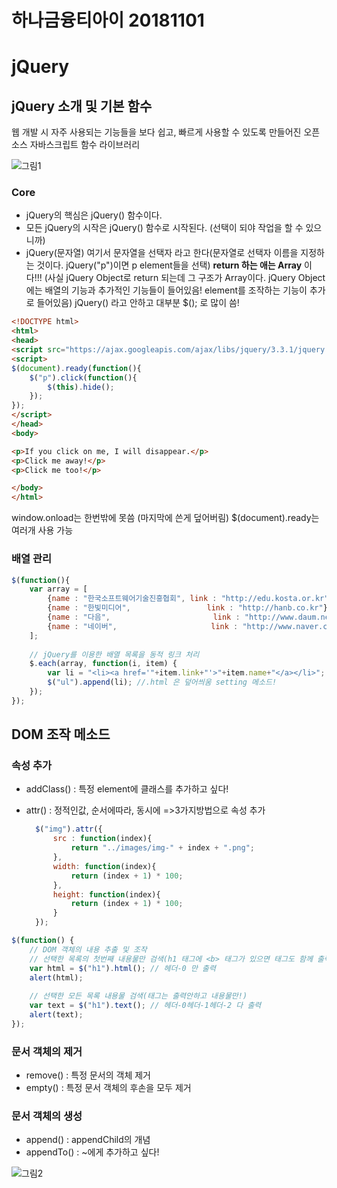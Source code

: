 # 하나금융티아이 20181101

# jQuery

## jQuery 소개 및 기본 함수

웹 개발 시 자주 사용되는 기능들을 보다 쉽고, 빠르게 사용할 수 있도록 만들어진 오픈 소스 자바스크립트 함수 라이브러리

![그림1](C:\Users\kosta\Desktop\새홀리기\day49\img\그림1.png)

### Core

- jQuery의 핵심은 jQuery() 함수이다.
- 모든 jQuery의 시작은 jQuery() 함수로 시작된다. (선택이 되야 작업을 할 수 있으니까)
- jQuery(문자열) 여기서 문자열을 선택자 라고 한다(문자열로 선택자 이름을 지정하는 것이다. jQuery("p")이면 p element들을 선택) **return 하는 애는 Array** 이다!!! (사실 jQuery  Object로 return  되는데 그 구조가 Array이다. jQuery Object에는 배열의 기능과 추가적인 기능들이 들어있음! element를 조작하는 기능이 추가로 들어있음)
  jQuery() 라고 안하고 대부분 $(); 로 많이 씀!



``` html
<!DOCTYPE html>
<html>
<head>
<script src="https://ajax.googleapis.com/ajax/libs/jquery/3.3.1/jquery.min.js"></script> <!-- CDN 방식 -->
<script>
$(document).ready(function(){
    $("p").click(function(){
        $(this).hide();
    });
});
</script>
</head>
<body>

<p>If you click on me, I will disappear.</p>
<p>Click me away!</p>
<p>Click me too!</p>

</body>
</html>

```

window.onload는 한번밖에 못씀 (마지막에 쓴게 덮어버림)
$(document).ready는 여러개 사용 가능



### 배열 관리

``` javascript
$(function(){
	var array = [
		{name : "한국소프트웨어기술진흥협회", link : "http://edu.kosta.or.kr"},
		{name : "한빛미디어",                 link : "http://hanb.co.kr"},
		{name : "다음",                       link : "http://www.daum.net"},
		{name : "네이버",                     link : "http://www.naver.com"}
	];
	
	// jQuery를 이용한 배열 목록을 동적 링크 처리
	$.each(array, function(i, item) {
		var li = "<li><a href='"+item.link+"'>"+item.name+"</a></li>";
		$("ul").append(li); //.html 은 덮어씌움 setting 메소드!
	});
});
```



## DOM 조작 메소드

### 속성 추가

- addClass() :  특정 element에 클래스를 추가하고 싶다!

- attr() : 정적인값, 순서에따라, 동시에 =>3가지방법으로 속성 추가

  ``` javascript
  	$("img").attr({
  		src : function(index){
  			return "../images/img-" + index + ".png";		
  		},
  		width: function(index){
  			return (index + 1) * 100;
  		},
  		height: function(index){
  			return (index + 1) * 100;
  		}
  	});
  ```

``` javascript
$(function() {
	// DOM 객체의 내용 추출 및 조작
	// 선택한 목록의 첫번째 내용물만 검색(h1 태그에 <b> 태그가 있으면 태그도 함께 출력)
	var html = $("h1").html(); // 헤더-0 만 출력
	alert(html);
	
	// 선택한 모든 목록 내용물 검색(태그는 출력안하고 내용물만!)
	var text = $("h1").text(); // 헤더-0헤더-1헤더-2 다 출력
	alert(text);
});
```



### 문서 객체의 제거

- remove() : 특정 문서의 객체 제거
- empty() : 특정 문서 객체의 후손을 모두 제거



### 문서 객체의 생성

- append() : appendChild의 개념 
- appendTo() : ~에게 추가하고 싶다!

![그림2](C:\Users\kosta\Desktop\새홀리기\day49\img\그림2.png)

